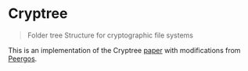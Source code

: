# Cryptree

> Folder tree Structure for cryptographic file systems

This is an implementation of the Cryptree [paper](https://github.com/Peergos/Peergos/blob/master/papers/wuala-cryptree.pdf) with modifications from [Peergos](https://github.com/Peergos/Peergos).
